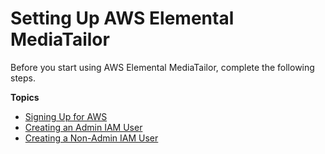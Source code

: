 # Setting Up AWS Elemental MediaTailor<a name="setting-up"></a>

Before you start using AWS Elemental MediaTailor, complete the following steps\.

**Topics**
+ [Signing Up for AWS](setting-up-aws-sign-up.md)
+ [Creating an Admin IAM User](setting-up-create-admin-user.md)
+ [Creating a Non\-Admin IAM User](setting-up-create-non-admin-user.md)